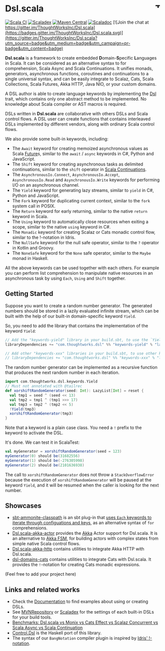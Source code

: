 # Dsl.scala <a href="http://thoughtworks.com/"><img align="right" src="https://www.thoughtworks.com/imgs/tw-logo.png" title="ThoughtWorks" height="15"/></a>

[![Scala CI](https://github.com/ThoughtWorksInc/Dsl.scala/actions/workflows/scala.yml/badge.svg)](https://github.com/ThoughtWorksInc/Dsl.scala/actions/workflows/scala.yml)
[![Scaladex](https://index.scala-lang.org/thoughtworksinc/dsl.scala/latest.svg)](https://index.scala-lang.org/thoughtworksinc/dsl.scala)
[![Maven Central](https://img.shields.io/maven-central/v/com.thoughtworks.dsl/dsl_3.svg)](https://search.maven.org/search?q=g:com.thoughtworks.dsl)
[![Scaladoc](https://javadoc.io/badge/com.thoughtworks.dsl/dsl_3.svg?label=scaladoc)](https://javadoc.io/page/com.thoughtworks.dsl/dsl_3/latest/com/thoughtworks/dsl.html)
[![Join the chat at https://gitter.im/ThoughtWorksInc/Dsl.scala](https://badges.gitter.im/ThoughtWorksInc/Dsl.scala.svg)](https://gitter.im/ThoughtWorksInc/Dsl.scala?utm_source=badge&utm_medium=badge&utm_campaign=pr-badge&utm_content=badge)

**Dsl.scala** is a framework to create embedded **D**omain-**S**pecific **L**anguages in Scala. It can be considered as an alternative syntax to for comprehension, Scala Async and Scala Continuations. It unifies monads, generators, asynchronous functions, coroutines and continuations to a single universal syntax, and can be easily integrate to Scalaz, Cats, Scala Collections, Scala Futures, Akka HTTP, Java NIO, or your custom domains.

A DSL author is able to create language keywords by implementing the [Dsl](https://javadoc.io/page/com.thoughtworks.dsl/dsl_2.12/latest/com/thoughtworks/dsl/Dsl.html) trait, which contains only one abstract method to be implemented. No knowledge about Scala compiler or AST macros is required.

DSLs written in **Dsl.scala** are collaborative with others DSLs and Scala control flows. A DSL user can create functions that contains interleaved DSLs implemented by different vendors, along with ordinary Scala control flows.

We also provide some built-in keywords, including:

 * The `Await` keyword for creating memoized asynchronous values as Scala [Future](https://docs.scala-lang.org/overviews/core/futures.html)s, similar to the `await` / `async` keywords in C#, Python and JavaScript.
 * The `Shift` keyword for creating asynchronous tasks as delimited continuations, similar to the `shift` operator in [Scala Continuations](https://github.com/scala/scala-continuations).
 * The `AsynchronousIo.Connect`, `AsynchronousIo.Accept`, `AsynchronousIo.Read` and `AsynchronousIo.Write` keywords for performing I/O on an asynchronous channel.
 * The `Yield` keyword for generating lazy streams, similar to `yield` in C#, Python and JavaScript.
 * The `Fork` keyword for duplicating current context, similar to the `fork` system call in POSIX.
 * The `Return` keyword for early returning, similar to the native `return` keyword in Scala.
 * The `Using` keyword to automatically close resources when exiting a scope, similar to the native `using` keyword in C#.
 * The `Monadic` keyword for creating Scalaz or Cats monadic control flow, similar to the !-notation in Idris.
 * The `NullSafe` keyword for the null safe operator, similar to the `?` operator in Kotlin and Groovy.
 * The `NoneSafe` keyword for the `None` safe operator, similar to the `Maybe` monad in Haskell.

All the above keywords can be used together with each others. For example you can perform list comprehension to manipulate native resources in an asynchronous task by using `Each`, `Using` and `Shift` together.

## Getting Started

Suppose you want to create a random number generator. The generated numbers should be stored in a lazily evaluated infinite stream, which can be built with the help of our built-in domain-specific keyword `Yield`.

So, you need to add the library that contains the implementation of the keyword `Yield`:

``` scala
// Add the "keywords-yield" library in your build.sbt, to use the `Yield` keyword
libraryDependencies += "com.thoughtworks.dsl" %% "keywords-yield" % "latest.release"

// Add other "keywords-xxx" libraries in your build.sbt, to use other keywords
// libraryDependencies += "com.thoughtworks.dsl" %% "keywords-xxx" % "latest.release"
```

The random number generator can be implemented as a recursive function that produces the next random number in each iteration.

```scala
import com.thoughtworks.dsl.keywords.Yield
// Must not annotated with @tailrec
def xorshiftRandomGenerator(seed: Int): LazyList[Int] = reset {
  val tmp1 = seed ^ (seed << 13)
  val tmp2 = tmp1 ^ (tmp1 >>> 17)
  val tmp3 = tmp2 ^ (tmp2 << 5)
  !Yield(tmp3)
  xorshiftRandomGenerator(tmp3)
}
```

Note that a keyword is a plain case class. You need a `!` prefix to the keyword to activate the DSL.

It's done. We can test it in ScalaTest:

```scala
val myGenerator = xorshiftRandomGenerator(seed = 123)
myGenerator(0) should be(31682556)
myGenerator(1) should be(-276305998)
myGenerator(2) should be(2101636938)
```

The call to `xorshiftRandomGenerator` does not throw a `StackOverflowError` because the execution of `xorshiftRandomGenerator` will be paused at the keyword `Yield`, and it will be resumed when the caller is looking for the next number.

## Showcases

* [sbt-ammonite-classpath](https://github.com/ThoughtWorksInc/sbt-ammonite-classpath) is an sbt plug-in that [uses `Each` keywords to iterate through configuations and keys](https://github.com/ThoughtWorksInc/sbt-ammonite-classpath/blob/793bc20/src/main/scala/com/thoughtworks/deeplearning/sbtammoniteclasspath/AmmoniteClasspath.scala#L23), as an alternative syntax of `for` comprehensions.
* [Dsl.scala-akka-actor](https://github.com/Atry/Dsl.scala-akka-actor) provides the [Akka](https://akka.io/) Actor support for Dsl.scala. It is an alternative to [Akka FSM](https://doc.akka.io/docs/akka/current/fsm.html), for building actors with complex states from simple native Scala control flows.
* [Dsl.scala-akka-http](https://github.com/ThoughtWorksInc/Dsl.scala-akka-http/) contains utilities to integrate Akka HTTP with Dsl.scala.
* [dsl-domains-cats](https://github.com/ThoughtWorksInc/dsl-domains-cats) contains utilities to integrate Cats with Dsl.scala. It provides the `!`-notation for creating Cats monadic expressions.

  
(Feel free to add your project here)

## Links and related works

* Check the [Documentation](https://javadoc.io/page/com.thoughtworks.dsl/dsl_3/latest/com/thoughtworks/dsl.html) to find examples about using or creating DSLs.
* See [MVNRepository](http://mvnrepository.com/artifact/com.thoughtworks.dsl?sort=newest) or [Scaladex](https://index.scala-lang.org/thoughtworksinc/dsl.scala) for the settings of each built-in DSLs for your build tools.
* [Benchmarks: Dsl.scala vs Monix vs Cats Effect vs Scalaz Concurrent vs Scala Async vs Scala Continuation](https://github.com/ThoughtWorksInc/Dsl.scala/wiki/Benchmarks:-Dsl.scala-vs-Monix-vs-Cats-Effect-vs-Scalaz-Concurrent-vs-Scala-Async-vs-Scala-Continuation)
* [Control.Dsl](https://github.com/Atry/Control.Dsl) is the Haskell port of this library.
* The syntax of our `BangNotation` compiler plugin is inspired by [Idris' !-notation](http://docs.idris-lang.org/en/latest/tutorial/interfaces.html#notation).
